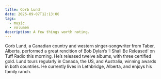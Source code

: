 ```yaml
---
title: Corb Lund
date: 2025-09-07T12:13:00
tags:
  - music
  - volumen
description: A few things worth noting.
---
```


Corb Lund, a Canadian country and western singer-songwriter from Taber, Alberta, performed a great rendition of Bob Dylan’s ‘I Shall Be Released’ on Tuff Radio this morning. He’s released twelve albums, with three certified gold. Lund tours regularly in Canada, the US, and Australia, winning awards in both countries. He currently lives in Lethbridge, Alberta, and enjoys his family ranch.
